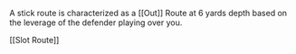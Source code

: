 A stick route is characterized as a [[Out]] Route at 6 yards depth based on the leverage of the defender playing over you. 

[[Slot Route]]